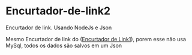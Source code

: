 # Encurtador-de-link2
Encurtador de link. Usando NodeJs e Json

Mesmo Encurtador de link do ([Encurtador de Link1](https://github.com/PaxtelR/Encurtador-de-link1)), porem esse não usa MySql, todos os dados são salvos em um Json
